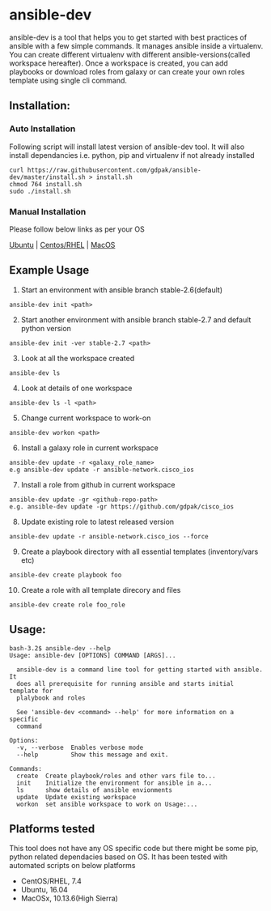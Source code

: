 # ansible-dev
ansible-dev is a tool that helps you to get started with best practices of
ansible with a few simple commands. It manages ansible inside a virtualenv. You
can create different virtualenv with different ansible-versions(called workspace hereafter).
Once a workspace is created, you can add playbooks or download roles from galaxy or can
create your own roles template using single cli command.

## Installation:

### Auto Installation
 Following script will install latest version of ansible-dev tool. 
 It will also install dependancies i.e. python, pip and virtualenv if not already installed

```
curl https://raw.githubusercontent.com/gdpak/ansible-dev/master/install.sh > install.sh
chmod 764 install.sh
sudo ./install.sh 
```

### Manual Installation

Please follow below links as per your OS

[Ubuntu](docs/debian/README.md) | [Centos/RHEL](docs/rhel/README.md) | [MacOS](docs/MacOS/README.md)

## Example Usage

1. Start an environment with ansible branch stable-2.6(default)
```
ansible-dev init <path>
```
2. Start another environment with ansible branch stable-2.7 and default python version
```
ansible-dev init -ver stable-2.7 <path>
```
3. Look at all the workspace created
```
ansible-dev ls
```
4. Look at details of one workspace
```
ansible-dev ls -l <path>
```

5. Change current workspace to work-on
```
ansible-dev workon <path>
```
6. Install a galaxy role in current workspace
```
ansible-dev update -r <galaxy_role_name>
e.g ansible-dev update -r ansible-network.cisco_ios
```
7. Install a role from github in current workspace
```
ansible-dev update -gr <github-repo-path>
e.g. ansible-dev update -gr https://github.com/gdpak/cisco_ios
```
8. Update existing role to latest released version
```
ansible-dev update -r ansible-network.cisco_ios --force
```
9. Create a playbook directory with all essential templates (inventory/vars etc)
```
ansible-dev create playbook foo
```
10. Create a role with all template direcory and files
```
ansible-dev create role foo_role
```

## Usage:
```
bash-3.2$ ansible-dev --help
Usage: ansible-dev [OPTIONS] COMMAND [ARGS]...

  ansible-dev is a command line tool for getting started with ansible. It
  does all prerequisite for running ansible and starts initial template for
  plalybook and roles

  See 'ansible-dev <command> --help' for more information on a specific
  command

Options:
  -v, --verbose  Enables verbose mode
  --help         Show this message and exit.

Commands:
  create  Create playbook/roles and other vars file to...
  init    Initialize the environment for ansible in a...
  ls      show details of ansible envionments
  update  Update existing workspace
  workon  set ansible workspace to work on Usage:...
```
## Platforms tested

This tool does not have any OS specific code but there might be some pip, python related dependacies based on OS. It has been tested with automated scripts on below platforms

- CentOS/RHEL, 7.4
- Ubuntu, 16.04
- MacOSx, 10.13.6(High Sierra)
